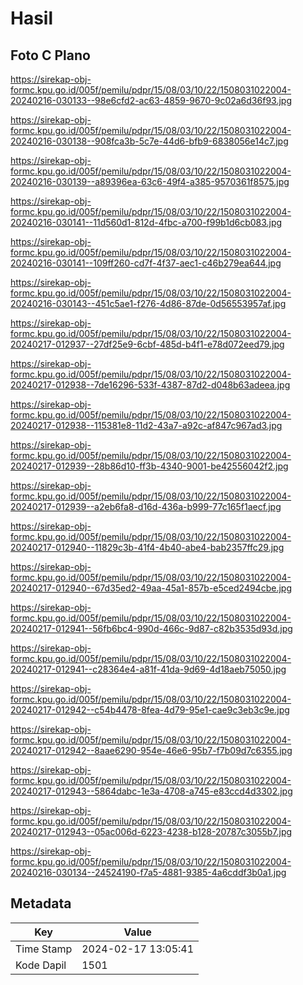 # Hasil

## Foto C Plano

https://sirekap-obj-formc.kpu.go.id/005f/pemilu/pdpr/15/08/03/10/22/1508031022004-20240216-030133--98e6cfd2-ac63-4859-9670-9c02a6d36f93.jpg

https://sirekap-obj-formc.kpu.go.id/005f/pemilu/pdpr/15/08/03/10/22/1508031022004-20240216-030138--908fca3b-5c7e-44d6-bfb9-6838056e14c7.jpg

https://sirekap-obj-formc.kpu.go.id/005f/pemilu/pdpr/15/08/03/10/22/1508031022004-20240216-030139--a89396ea-63c6-49f4-a385-9570361f8575.jpg

https://sirekap-obj-formc.kpu.go.id/005f/pemilu/pdpr/15/08/03/10/22/1508031022004-20240216-030141--11d560d1-812d-4fbc-a700-f99b1d6cb083.jpg

https://sirekap-obj-formc.kpu.go.id/005f/pemilu/pdpr/15/08/03/10/22/1508031022004-20240216-030141--109ff260-cd7f-4f37-aec1-c46b279ea644.jpg

https://sirekap-obj-formc.kpu.go.id/005f/pemilu/pdpr/15/08/03/10/22/1508031022004-20240216-030143--451c5ae1-f276-4d86-87de-0d56553957af.jpg

https://sirekap-obj-formc.kpu.go.id/005f/pemilu/pdpr/15/08/03/10/22/1508031022004-20240217-012937--27df25e9-6cbf-485d-b4f1-e78d072eed79.jpg

https://sirekap-obj-formc.kpu.go.id/005f/pemilu/pdpr/15/08/03/10/22/1508031022004-20240217-012938--7de16296-533f-4387-87d2-d048b63adeea.jpg

https://sirekap-obj-formc.kpu.go.id/005f/pemilu/pdpr/15/08/03/10/22/1508031022004-20240217-012938--115381e8-11d2-43a7-a92c-af847c967ad3.jpg

https://sirekap-obj-formc.kpu.go.id/005f/pemilu/pdpr/15/08/03/10/22/1508031022004-20240217-012939--28b86d10-ff3b-4340-9001-be42556042f2.jpg

https://sirekap-obj-formc.kpu.go.id/005f/pemilu/pdpr/15/08/03/10/22/1508031022004-20240217-012939--a2eb6fa8-d16d-436a-b999-77c165f1aecf.jpg

https://sirekap-obj-formc.kpu.go.id/005f/pemilu/pdpr/15/08/03/10/22/1508031022004-20240217-012940--11829c3b-41f4-4b40-abe4-bab2357ffc29.jpg

https://sirekap-obj-formc.kpu.go.id/005f/pemilu/pdpr/15/08/03/10/22/1508031022004-20240217-012940--67d35ed2-49aa-45a1-857b-e5ced2494cbe.jpg

https://sirekap-obj-formc.kpu.go.id/005f/pemilu/pdpr/15/08/03/10/22/1508031022004-20240217-012941--56fb6bc4-990d-466c-9d87-c82b3535d93d.jpg

https://sirekap-obj-formc.kpu.go.id/005f/pemilu/pdpr/15/08/03/10/22/1508031022004-20240217-012941--c28364e4-a81f-41da-9d69-4d18aeb75050.jpg

https://sirekap-obj-formc.kpu.go.id/005f/pemilu/pdpr/15/08/03/10/22/1508031022004-20240217-012942--c54b4478-8fea-4d79-95e1-cae9c3eb3c9e.jpg

https://sirekap-obj-formc.kpu.go.id/005f/pemilu/pdpr/15/08/03/10/22/1508031022004-20240217-012942--8aae6290-954e-46e6-95b7-f7b09d7c6355.jpg

https://sirekap-obj-formc.kpu.go.id/005f/pemilu/pdpr/15/08/03/10/22/1508031022004-20240217-012943--5864dabc-1e3a-4708-a745-e83ccd4d3302.jpg

https://sirekap-obj-formc.kpu.go.id/005f/pemilu/pdpr/15/08/03/10/22/1508031022004-20240217-012943--05ac006d-6223-4238-b128-20787c3055b7.jpg

https://sirekap-obj-formc.kpu.go.id/005f/pemilu/pdpr/15/08/03/10/22/1508031022004-20240216-030134--24524190-f7a5-4881-9385-4a6cddf3b0a1.jpg


## Metadata

| Key        | Value               |
| ---------- | ------------------- |
| Time Stamp | 2024-02-17 13:05:41 |
| Kode Dapil | 1501                |



